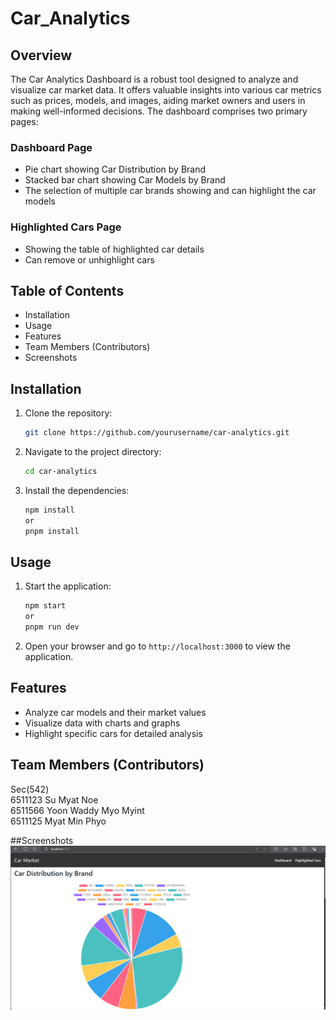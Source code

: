 # Car_Analytics 
## Overview
  The Car Analytics Dashboard is a robust tool designed to analyze and visualize car market data. It offers valuable insights into various car metrics such as prices, models, and images, aiding market owners and users in making well-informed decisions. The dashboard comprises two primary pages:

### Dashboard Page
- Pie chart showing Car Distribution by Brand
- Stacked bar chart showing Car Models by Brand
- The selection of multiple car brands showing and can highlight the car models

### Highlighted Cars Page
- Showing the table of highlighted car details
- Can remove or unhighlight cars

## Table of Contents
- Installation
- Usage
- Features
- Team Members (Contributors)
- Screenshots

## Installation
1. Clone the repository:
    ```bash
    git clone https://github.com/yourusername/car-analytics.git
    ```
2. Navigate to the project directory:
    ```bash
    cd car-analytics
    ```
3. Install the dependencies:
    ```bash
    npm install
    or
    pnpm install
    ```

## Usage
1. Start the application:
    ```bash
    npm start
    or
    pnpm run dev
    ```
2. Open your browser and go to `http://localhost:3000` to view the application.

## Features
- Analyze car models and their market values
- Visualize data with charts and graphs
- Highlight specific cars for detailed analysis


## Team Members (Contributors)
Sec(542)<br>
6511123 Su Myat Noe<br>
6511566 Yoon Waddy Myo Myint<br>
6511125 Myat Min Phyo<br>

##Screenshots
![img alt](https://github.com/Yoonlimin/Car-Analytics/blob/7e1d3698e0fa9a8f9f282803a9b68edb623e76be/screenshots/piechart.png)





